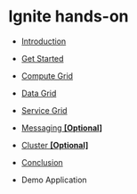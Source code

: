 # Ignite hands-on

- [Introduction](guide/a_introduction.md)
- [Get Started](guide/part0_get-started.md)
- [Compute Grid](guide/part1_compute-grid.md)
- [Data Grid](guide/part2_data-grid.md)
- [Service Grid](guide/part3_service-grid.md)
- [Messaging **[Optional]**](guide/part4_messaging.md)
- [Cluster **[Optional]**](guide/part5_cluster.md)
- [Conclusion](guide/z_conclusion.md)

- Demo Application
